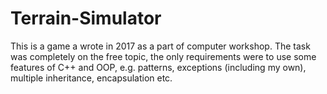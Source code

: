 # Terrain-Simulator
This is a game a wrote in 2017 as a part of computer workshop. The task was completely on the free topic, the only requirements were to use some features of C++ and OOP, e.g. patterns, exceptions (including my own), multiple inheritance, encapsulation etc.
